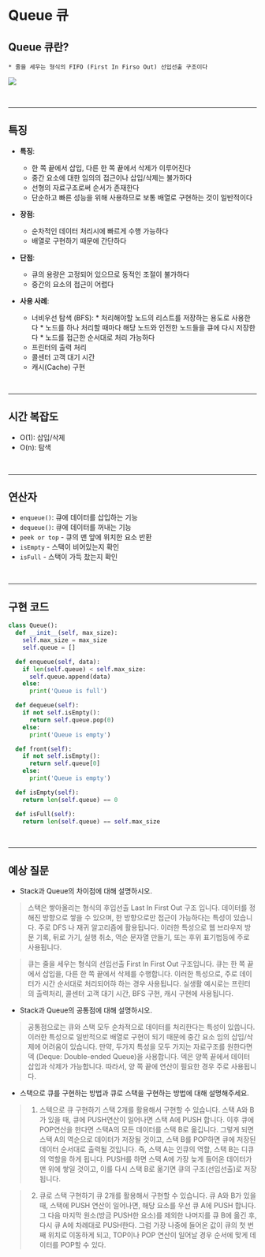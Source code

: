 # Queue 큐

## Queue 큐란?
    * 줄을 세우는 형식의 FIFO (First In Firso Out) 선입선출 구조이다

![](https://t1.daumcdn.net/cfile/tistory/9929C0495C932BB115)

<br>

---

## 특징

* **특징**:
    * 한 쪽 끝에서 삽입, 다른 한 쪽 끝에서 삭제가 이루어진다
    * 중간 요소에 대한 임의의 접근이나 삽입/삭제는 불가하다
    * 선형의 자료구조로써 순서가 존재한다
    * 단순하고 빠른 성능을 위해 사용하므로 보통 배열로 구현하는 것이 일반적이다

* **장점**:
    * 순차적인 데이터 처리시에 빠르게 수행 가능하다
    * 배열로 구현하기 때문에 간단하다

* **단점**:
    * 큐의 용량은 고정되어 있으므로 동적인 조절이 불가하다
    * 중간의 요소의 접근이 어렵다

* **사용 사례**:
    * 너비우선 탐색 (BFS):
          * 처리해야할 노드의 리스트를 저장하는 용도로 사용한다
          * 노드를 하나 처리할 때마다 해당 노드와 인전한 노드들을 큐에 다시 저장한다
          * 노드를 접근한 순서대로 처리 가능하다
    * 프린터의 출력 처리
    * 콜센터 고객 대기 시간
    * 캐시(Cache) 구현

<br>

---

## 시간 복잡도
* O(1): 삽입/삭제
* O(n): 탐색

<br>

---
## 연산자

* `enqueue()`: 큐에 데이터를 삽입하는 기능
* `dequeue()`: 큐에 데이터를 꺼내는 기능
* `peek or top` - 큐의 맨 앞에 위치한 요소 반환
* `isEmpty` - 스택이 비어있는지 확인
* `isFull` - 스택이 가득 찼는지 확인

<br>

---

## 구현 코드

```python
class Queue():
  def __init__(self, max_size):
    self.max_size = max_size
    self.queue = []

  def enqueue(self, data):
    if len(self.queue) < self.max_size:
      self.queue.append(data)
    else:
      print('Queue is full')

  def dequeue(self):
    if not self.isEmpty():
      return self.queue.pop(0)
    else:
      print('Queue is empty')

  def front(self):
    if not self.isEmpty():
      return self.queue[0]
    else:
      print('Queue is empty')

  def isEmpty(self):
    return len(self.queue) == 0

  def isFull(self):
    return len(self.queue) == self.max_size
```

<br>

---

## 예상 질문
* Stack과 Queue의 차이점에 대해 설명하시오.
> 스택은 쌓아올리는 형식의 후입선출 Last In First Out 구조 입니다. 데이터를 정해진 방향으로 쌓을 수 있으며, 한 방향으로만 접근이 가능하다는 특성이 있습니다. 주로 DFS 나 재귀 알고리즘에 활용됩니다. 이러한 특성으로 웹 브라우저 방문 기록, 뒤로 가기, 실행 취소, 역순 문자열 만들기, 또는 후위 표기법등에 주로 사용됩니다.

> 큐는 줄을 세우는 형식의 선입선출 First In First Out 구조입니다. 큐는 한 쪽 끝에서 삽입을, 다른 한 쪽 끝에서 삭제를 수행합니다. 이러한 특성으로, 주로 데이터가 시간 순서대로 처리되어햐 하는 경우 사용됩니다. 실생활 예시로는 프린터의 출력처리, 콜센터 고객 대기 시간, BFS 구현, 캐시 구현에 사용됩니다.

* Stack과 Queue의 공통점에 대해 설명하시오.
> 공통점으로는 큐와 스택 모두 순차적으로 데이터를 처리한다는 특성이 있씁니다. 이러한 특성으로 일반적으로 배열로 구현이 되기 때문에 중간 요소 임의 삽입/삭제에 어려움이 있습니다. 만약, 두가지 특성을 모두 가지는 자료구조를 원한다면 덱 (Deque: Double-ended Queue)을 사용합니다. 덱은 양쪽 끝에서 데이터 삽입과 삭제가 가능합니다. 따라서, 양 쪽 끝에 연산이 필요한 경우 주로 사용됩니다.

* 스택으로 큐를 구현하는 방법과 큐로 스택을 구현하는 방법에 대해 설명해주세요.
>   1. 스텍으로 큐 구현하기
    스택 2개를 활용해서 구현할 수 있습니다.
    스택 A와 B가 있을 때, 큐에 PUSH연산이 일어나면 스택 A에 PUSH 합니다.
    이후 큐에 POP연산을 한다면 스택A의 모든 데이터를 스택 B로 옮깁니다. 그렇게 되면 스택 A의 역순으로 데이터가 저장될 것이고, 스택 B를 POP하면 큐에 저장된 데이터 순서대로 출력될 것입니다.
    즉, 스택 A는 인큐의 역할, 스택 B는 디큐의 역할을 하게 됩니다.
    PUSH를 하면 스택 A에 가장 늦게 들어온 데이터가 맨 위에 쌓일 것이고, 이를 다시 스택 B로 옮기면 큐의 구조(선입선출)로 저장됩니다.

>   2. 큐로 스택 구현하기
    큐 2개를 활용해서 구현할 수 있습니다.
    큐 A와 B가 있을 때, 스택에 PUSH 연산이 일어나면, 해당 요소를 우선 큐 A에 PUSH 합니다.
    그 다음 마지막 원소(방금 PUSH한 요소)를 제외한 나머지를 큐 B에 옮긴 후, 다시 큐 A에 차례대로 PUSH한다.
    그럼 가장 나중에 들어온 값이 큐의 첫 번째 위치로 이동하게 되고, TOP이나 POP 연산이 일어날 경우 순서에 맞게 데이터를 POP할 수 있다.
